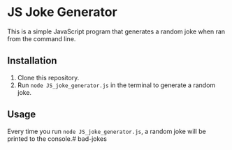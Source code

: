 # JS Joke Generator

This is a simple JavaScript program that generates a random joke when ran from the command line.

## Installation

1. Clone this repository.
2. Run `node JS_joke_generator.js` in the terminal to generate a random joke.

## Usage

Every time you run `node JS_joke_generator.js`, a random joke will be printed to the console.# bad-jokes
